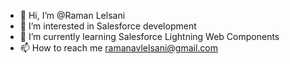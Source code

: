 - 👋 Hi, I’m @Raman Lelsani
- 👀 I’m interested in Salesforce development
- 🌱 I’m currently learning Salesforce Lightning Web Components
- 📫 How to reach me ramanavlelsani@gmail.com

<!---
RamanLelsani1/RamanLelsani1 is a ✨ special ✨ repository because its `README.md` (this file) appears on your GitHub profile.
You can click the Preview link to take a look at your changes.
--->
